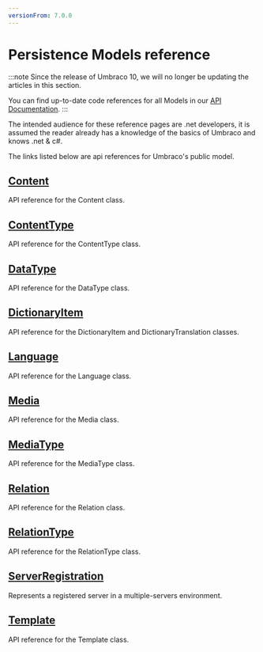 ```yaml
---
versionFrom: 7.0.0
---
```


# Persistence Models reference

:::note
Since the release of Umbraco 10, we will no longer be updating the articles in this section.

You can find up-to-date code references for all Models in our [API Documentation](https://apidocs.umbraco.com/v10/csharp/api/Umbraco.Cms.Core.Models.html).
:::

The intended audience for these reference pages are .net developers, it is assumed the reader already has a knowledge of the basics of Umbraco and knows .net & c#.

The links listed below are api references for Umbraco's public model.

## [Content](Content.md)
API reference for the Content class.

## [ContentType](ContentType.md)
API reference for the ContentType class.

## [DataType](DataType.md)
API reference for the DataType class.

## [DictionaryItem](DictionaryItem.md)
API reference for the DictionaryItem and DictionaryTranslation classes.

## [Language](Language.md)
API reference for the Language class.

## [Media](Media.md)
API reference for the Media class.

## [MediaType](MediaType.md)
API reference for the MediaType class.

## [Relation](Relation.md)
API reference for the Relation class.

## [RelationType](RelationType.md)
API reference for the RelationType class.

## [ServerRegistration](ServerRegistration.md)
Represents a registered server in a multiple-servers environment.

## [Template](Template.md)
API reference for the Template class.
